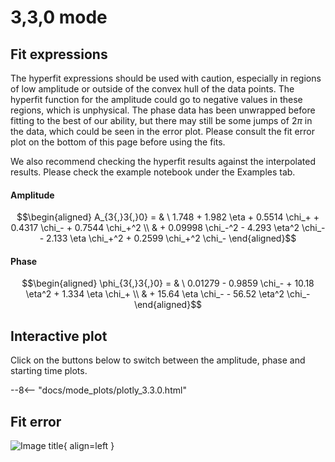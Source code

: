 
# 3,3,0 mode

## Fit expressions

The hyperfit expressions should be used with caution, especially in regions of low amplitude or outside of the convex hull of the data points.
The hyperfit function for the amplitude could go to negative values in these regions, which is unphysical.
The phase data has been unwrapped before fitting to the best of our ability, but there may still be some jumps of $2\pi$ in the data, which could be seen in the error plot.
Please consult the fit error plot on the bottom of this page before using the fits.

We also recommend checking the hyperfit results against the interpolated results. 
Please check the example notebook under the Examples tab.

#### Amplitude
$$\begin{aligned}
A_{3{,}3{,}0} = & \ 1.748 + 1.982 \eta + 0.5514 \chi_+ + 0.4317 \chi_- + 0.7544 \chi_+^2 \\ 
 & + 0.09998 \chi_-^2 - 4.293 \eta^2 \chi_- - 2.133 \eta \chi_+^2 + 0.2599 \chi_+^2 \chi_-
\end{aligned}$$

#### Phase
$$\begin{aligned}
\phi_{3{,}3{,}0} = & \ 0.01279 - 0.9859 \chi_- + 10.18 \eta^2 + 1.334 \eta \chi_+ \\ 
 & + 15.64 \eta \chi_- - 56.52 \eta^2 \chi_-
\end{aligned}$$


## Interactive plot

Click on the buttons below to switch between the amplitude, phase and starting time plots.

--8<-- "docs/mode_plots/plotly_3.3.0.html"


## Fit error

![Image title](../mode_plots/fit_err_3.3.0.png){ align=left }
    